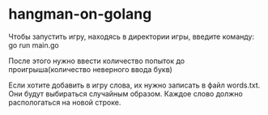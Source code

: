 # hangman-on-golang

Чтобы запустить игру, находясь в директории игры, введите команду: go run main.go

После этого нужно ввести количество попыток до проигрыша(количество неверного ввода букв)

Если хотите добавить в игру слова, их нужно записать в файл words.txt. Они будут выбираться случайным образом. Каждое слово должно распологаться на новой строке.
